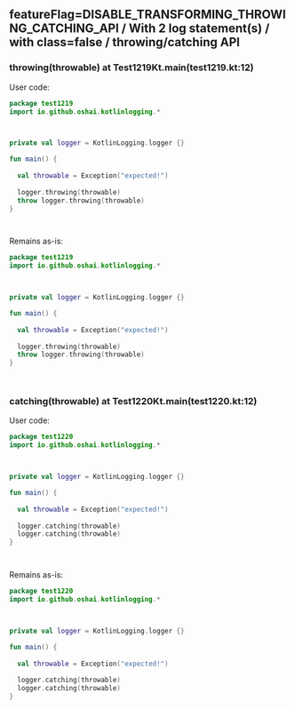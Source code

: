 ## featureFlag=DISABLE_TRANSFORMING_THROWING_CATCHING_API / With 2 log statement(s) / with class=false / throwing/catching API



###  throwing(throwable) at Test1219Kt.main(test1219.kt:12)

User code:
```kotlin
package test1219
import io.github.oshai.kotlinlogging.*



private val logger = KotlinLogging.logger {}

fun main() {
  
  val throwable = Exception("expected!")
  
  logger.throwing(throwable)
  throw logger.throwing(throwable)
}




```
  
Remains as-is:
```kotlin
package test1219
import io.github.oshai.kotlinlogging.*



private val logger = KotlinLogging.logger {}

fun main() {
  
  val throwable = Exception("expected!")
  
  logger.throwing(throwable)
  throw logger.throwing(throwable)
}




```

###  catching(throwable) at Test1220Kt.main(test1220.kt:12)

User code:
```kotlin
package test1220
import io.github.oshai.kotlinlogging.*



private val logger = KotlinLogging.logger {}

fun main() {
  
  val throwable = Exception("expected!")
  
  logger.catching(throwable)
  logger.catching(throwable)
}




```
  
Remains as-is:
```kotlin
package test1220
import io.github.oshai.kotlinlogging.*



private val logger = KotlinLogging.logger {}

fun main() {
  
  val throwable = Exception("expected!")
  
  logger.catching(throwable)
  logger.catching(throwable)
}




```
